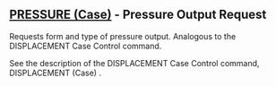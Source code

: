 ## [PRESSURE (Case)](https://help.hexagonmi.com/bundle/MSC_Nastran_2022.4/page/Nastran_Combined_Book/qrg/casecontrol4a/TOC.PRESSURE.Case.xhtml) - Pressure Output Request

Requests form and type of pressure output. Analogous to the DISPLACEMENT Case Control command.

See the description of the DISPLACEMENT Case Control command,  DISPLACEMENT   (Case) .

